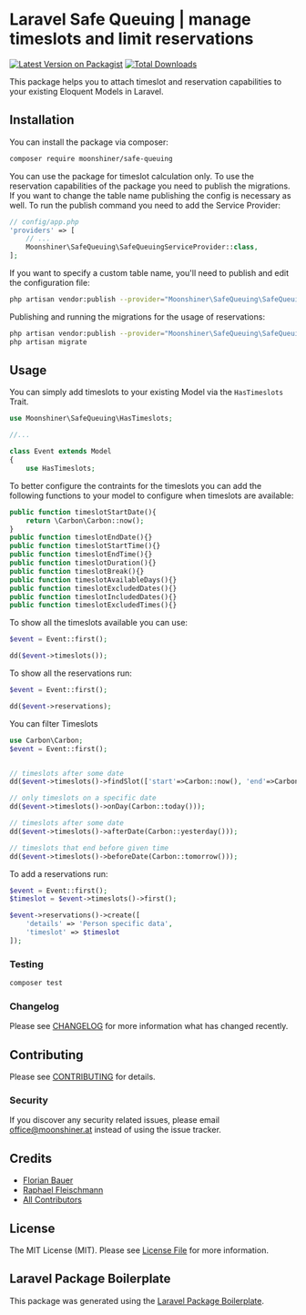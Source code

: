 # Laravel Safe Queuing | manage timeslots and limit reservations

[![Latest Version on Packagist](https://img.shields.io/packagist/v/moonshiner/safe-queuing.svg?style=flat-square)](https://packagist.org/packages/moonshiner/safe-queuing)
[![Total Downloads](https://img.shields.io/packagist/dt/moonshiner/safe-queuing.svg?style=flat-square)](https://packagist.org/packages/moonshiner/safe-queuing)

This package helps you to attach timeslot and reservation capabilities to your existing Eloquent Models in Laravel.

## Installation

You can install the package via composer:

```bash
composer require moonshiner/safe-queuing
```

You can use the package for timeslot calculation only. To use the reservation capabilities of the package you need to publish the migrations. If you want to change the table name publishing the config is necessary as well. To run the publish command you need to add the Service Provider:

```php
// config/app.php
'providers' => [
    // ...
    Moonshiner\SafeQueuing\SafeQueuingServiceProvider::class,
];
```

If you want to specify a custom table name, you'll need to publish and edit
the configuration file:

```bash
php artisan vendor:publish --provider="Moonshiner\SafeQueuing\SafeQueuingServiceProvider" --tag="config"
```

Publishing and running the migrations for the usage of reservations:

```bash
php artisan vendor:publish --provider="Moonshiner\SafeQueuing\SafeQueuingServiceProvider" --tag="migrations"
php artisan migrate
```

## Usage

You can simply add timeslots to your existing Model via the `HasTimeslots` Trait.

```php
use Moonshiner\SafeQueuing\HasTimeslots;

//...

class Event extends Model
{
    use HasTimeslots;
```

To better configure the contraints for the timeslots you can add the following functions to your model to configure when timeslots are available:

```php
public function timeslotStartDate(){
    return \Carbon\Carbon::now();
}
public function timeslotEndDate(){}
public function timeslotStartTime(){}
public function timeslotEndTime(){}
public function timeslotDuration(){}
public function timeslotBreak(){}
public function timeslotAvailableDays(){}
public function timeslotExcludedDates(){}
public function timeslotIncludedDates(){}
public function timeslotExcludedTimes(){}
```

To show all the timeslots available you can use:

```php
$event = Event::first();

dd($event->timeslots());

```

To show all the reservations run:

```php
$event = Event::first();

dd($event->reservations);
```

You can filter Timeslots

```php
use Carbon\Carbon;
$event = Event::first();


// timeslots after some date
dd($event->timeslots()->findSlot(['start'=>Carbon::now(), 'end'=>Carbon::now()->addMinutes('30')]));

// only timeslots on a specific date
dd($event->timeslots()->onDay(Carbon::today()));

// timeslots after some date
dd($event->timeslots()->afterDate(Carbon::yesterday()));

// timeslots that end before given time
dd($event->timeslots()->beforeDate(Carbon::tomorrow()));
```

To add a reservations run:

```php
$event = Event::first();
$timeslot = $event->timeslots()->first();

$event->reservations()->create([
    'details' => 'Person specific data',
    'timeslot' => $timeslot
]);
```

### Testing

```bash
composer test
```

### Changelog

Please see [CHANGELOG](CHANGELOG.md) for more information what has changed recently.

## Contributing

Please see [CONTRIBUTING](CONTRIBUTING.md) for details.

### Security

If you discover any security related issues, please email office@moonshiner.at instead of using the issue tracker.

## Credits

-   [Florian Bauer](https://github.com/flobauer)
-   [Raphael Fleischmann](https://github.com/raphaelflash)
-   [All Contributors](../../contributors)

## License

The MIT License (MIT). Please see [License File](LICENSE.md) for more information.

## Laravel Package Boilerplate

This package was generated using the [Laravel Package Boilerplate](https://laravelpackageboilerplate.com).
